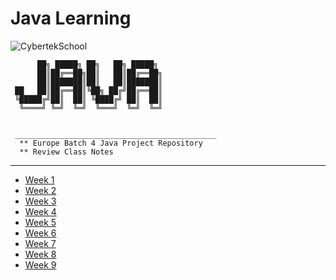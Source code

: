 # Java Learning
![CybertekSchool](https://www.cybertekschool.com/wp-content/uploads/2019/05/cybertek_logo_dark.svg)
 
          ██╗ █████╗ ██╗   ██╗ █████╗ 
          ██║██╔══██╗██║   ██║██╔══██╗
          ██║███████║██║   ██║███████║
     ██   ██║██╔══██║╚██╗ ██╔╝██╔══██║
     ╚█████╔╝██║  ██║ ╚████╔╝ ██║  ██║
      ╚════╝ ╚═╝  ╚═╝  ╚═══╝  ╚═╝  ╚═╝
      
           
     _____________________________________________    
      ** Europe Batch 4 Java Project Repository
      ** Review Class Notes
______________________________________________
* [Week 1 ](/src/a_review/week1/ReadMe.md)
* [Week 2 ](/src/a_review/week2/ReadMe.md)
* [Week 3 ](/src/a_review/week3/ReadMe.md)
* [Week 4 ](/src/a_review/week4/ReadMe.md)
* [Week 5 ](/src/a_review/week5/ReadMe.md)
* [Week 6 ](/src/a_review/week6/ReadMe.md)
* [Week 7 ](/src/a_review/week7/ReadMe.md)
* [Week 8 ](/src/a_review/week8/ReadMe.md)
* [Week 9 ](/src/a_review/week9/ReadMe.md)
